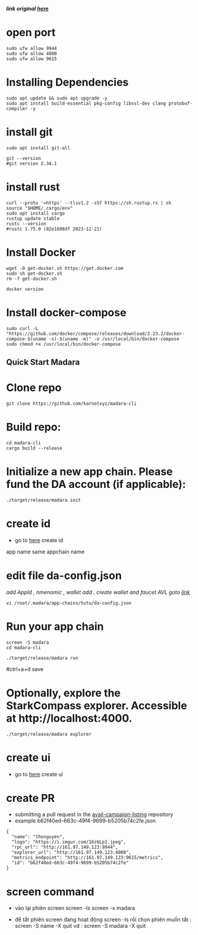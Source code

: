***link original [here](https://docs.availproject.org/clash-of-nodes/madara-karnot/)***
# open port
```
sudo ufw allow 9944
sudo ufw allow 4000
sudo ufw allow 9615
```
# Installing Dependencies
```
sudo apt update && sudo apt upgrade -y 
sudo apt install build-essential pkg-config libssl-dev clang protobuf-compiler -y
```
# install git
```
sudo apt install git-all

git --version
#git version 2.34.1
```
# install rust
```
curl --proto '=https' --tlsv1.2 -sSf https://sh.rustup.rs | sh
source "$HOME/.cargo/env"
sudo apt install cargo
rustup update stable
rustc --version
#rustc 1.75.0 (82e1608df 2023-12-21)
```
# Install Docker
```
wget -O get-docker.sh https://get.docker.com 
sudo sh get-docker.sh
rm -f get-docker.sh 

docker version
```
# Install docker-compose
```
sudo curl -L "https://github.com/docker/compose/releases/download/2.23.2/docker-compose-$(uname -s)-$(uname -m)" -o /usr/local/bin/docker-compose
sudo chmod +x /usr/local/bin/docker-compose
```
## Quick Start Madara
# Clone repo
```
git clone https://github.com/karnotxyz/madara-cli
```
# Build repo: 
```
cd madara-cli
cargo build --release
```
# Initialize a new app chain. Please fund the DA account (if applicable):
```
./target/release/madara init
```
# create id
- go to [here](https://app-id-gen.vercel.app/) create id 

app name same appchain name

# edit file da-config.json
*add AppId , nmenomic , wallet add . create wallet and faucet AVL goto [link](https://docs.availproject.org/about/faucet/)*
```
vi /root/.madara/app-chains/tutu/da-config.json
```
# Run your app chain
```
screen -S madara
cd madara-cli

./target/release/madara run
```
#ctrl+a+d save


# Optionally, explore the StarkCompass explorer. Accessible at http://localhost:4000.
```
./target/release/madara explorer
```
# create ui
- go to [here](https://www.uuidgenerator.net/) create ui

# create PR 
- submitting a pull request in the [avail-campaign-listing](https://github.com/karnotxyz/avail-campaign-listing) repository
- example b62f40ed-663c-49f4-9699-b5205b74c2fe.json
```
{
  "name": "thonguyen",
  "logo": "https://i.imgur.com/16z6Lp1.jpeg",
  "rpc_url": "http://161.97.149.123:9944",
  "explorer_url": "http://161.97.149.123:4000",
  "metrics_endpoint": "http://161.97.149.123:9615/metrics",
  "id": "b62f40ed-663c-49f4-9699-b5205b74c2fe"
}
```
# screen command
- vào lại phiên screen
screen -ls
screen -x madara

- để tắt phiên screen đang hoạt động 
screen -ls
rồi chọn phiên muốn tắt : screen -S name -X quit
vd : screen -S madara -X quit

